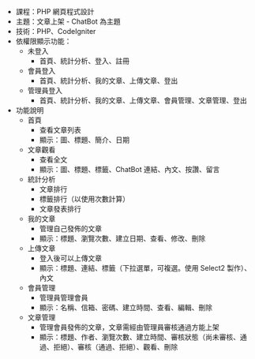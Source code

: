 - 課程：PHP 網頁程式設計
- 主題：文章上架 - ChatBot 為主題
- 技術：PHP、CodeIgniter
- 依權限顯示功能：
    - 未登入
        - 首頁、統計分析、登入、註冊
    - 會員登入
        - 首頁、統計分析、我的文章、上傳文章、登出
    - 管理員登入
        - 首頁、統計分析、我的文章、上傳文章、會員管理、文章管理、登出
- 功能說明
    - 首頁
        - 查看文章列表
        - 顯示：圖、標題、簡介、日期
    - 文章觀看
        - 查看全文
        - 顯示：圖、標題、標籤、ChatBot 連結、內文、按讚、留言
    - 統計分析
        - 文章排行
        - 標籤排行（以使用次數計算）
        - 文章發表排行
    - 我的文章
        - 管理自己發佈的文章
        - 顯示：標題、瀏覽次數、建立日期、查看、修改、刪除
    - 上傳文章
        - 登入後可以上傳文章
        - 顯示：標題、連結、標籤（下拉選單，可複選。使用 Select2 製作）、內文
    - 會員管理
        - 管理員管理會員
        - 顯示：名稱、信箱、密碼、建立時間、查看、編輯、刪除
    - 文章管理
        - 管理會員發佈的文章，文章需經由管理員審核通過方能上架
        - 顯示：標題、作者、瀏覽次數、建立時間、審核狀態（尚未審核、通過、拒絕）、審核（通過、拒絕）、觀看、刪除





